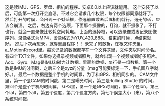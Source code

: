 这是读IMU、GPS、罗盘、相机的程序。安卓6.0以上应该就能用。
这个安装了以后，可能第一次打开会崩溃。不过它会请求几个权限，每个权限都同意就好了。
然后打开的时候，会出现一个对话框，你选前置或者后置相机就行。选无的话，应该会崩溃。
之后，右边有两个选项，下面那个摄像的，打钩，就不摄像了。不打也行，就会一直录像比较耗空间耗电。
上面的选择框，可以选录像或者记录图像序列。录像格式为MP4，图像格式为YUV_420_888。
结束的时候，点结束就好。
然后下次再想录，就得重启程序！！
录完了的数据，在根文件夹里，a_MotionRecord里。每次记录的数据都存在一个文件夹里，文件夹以时间命名。有四个TXT文件，如果你选择录视频或者照片，就会出现一个视频或者好多照片。
Acc、Gyro、Mag是IMU和磁力计数据。里面的数据，每行是一组数据。第一个数是IMU的时间戳，之后三个是xyz的分量（mag可能要标定一下，手机画八字就好。），最后一个数据是整个手机的时间戳，为了和GPS、相机同步的。
CAM文件里，第一个是CAM的时间戳，第二是曝光时间，第三是Rolling Shutter的时间，第四个是整个手机的时间戳。
GPS里，第一个是GPS时间戳，第二个是lon，第三个lat，第四个alt，第五个速度，第六个速度方向，第七个误差大小（米），第八个系统时间戳。

